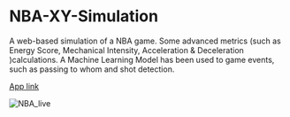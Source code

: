 # NBA-XY-Simulation
A web-based simulation of a NBA game. Some advanced metrics (such as Energy Score, Mechanical Intensity, Acceleration &amp; Deceleration )calculations. A Machine Learning Model has been used to game events, such as passing to whom and shot detection.

[App link](https://yingdaguo.shinyapps.io/NBA-XY-Simulation/)

![NBA_live](https://user-images.githubusercontent.com/13625416/137229063-39caa3ae-eda3-4301-8da2-aef657519748.gif)
